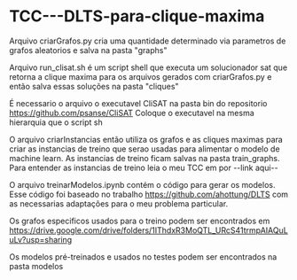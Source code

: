 # TCC---DLTS-para-clique-maxima
Arquivo criarGrafos.py cria uma quantidade determinado via parametros de grafos aleatorios e salva na pasta "graphs"

Arquivo run_clisat.sh é um script shell que executa um solucionador sat que retorna a clique maxima para os arquivos gerados com criarGrafos.py e então salva essas soluções na pasta "cliques"

É necessario o arquivo o executavel CliSAT na pasta bin do repositorio https://github.com/psanse/CliSAT
Coloque o executavel na mesma hierarquia que o script sh

O arquivo criarInstancias então utiliza os grafos e as cliques maximas para criar as instancias de treino que serao usadas para alimentar o modelo de machine learn. As instancias de treino ficam salvas na pasta train_graphs. Para entender as instancias de treino leia o meu TCC em por --link aqui--

O arquivo treinarModelos.ipynb contém o código para gerar os modelos. Esse código foi baseado no trabalho https://github.com/ahottung/DLTS com as necessarias adaptações para o meu problema particular.

Os grafos especificos usados para o treino podem ser encontrados em https://drive.google.com/drive/folders/1IThdxR3MoQTL_URcS41trmpAIAQuLuLv?usp=sharing

Os modelos pré-treinados e usados no testes podem ser encontrados na pasta modelos
